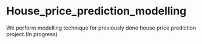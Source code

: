 # House_price_prediction_modelling
We perform modelling technique for previously done house price prediction project.(In progress)
